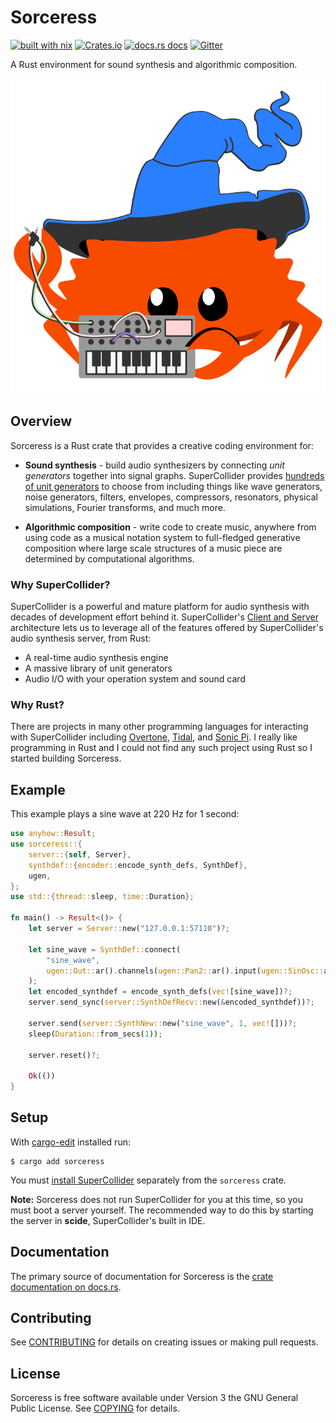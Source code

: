 # Sorceress

[![built with nix](https://builtwithnix.org/badge.svg)](https://builtwithnix.org) [![Crates.io](https://img.shields.io/crates/v/sorceress.svg?style=flat-square)](https://crates.io/crates/sorceress) [![docs.rs docs](https://img.shields.io/badge/docs-latest-blue.svg?style=flat-square)](https://docs.rs/sorceress) [![Gitter](https://badges.gitter.im/sorceress-rs/community.svg)](https://gitter.im/sorceress-rs/community?utm_source=badge&utm_medium=badge&utm_campaign=pr-badge)

A Rust environment for sound synthesis and algorithmic composition.

![Sorceress](/assets/sorceress.svg)

## Overview

Sorceress is a Rust crate that provides a creative coding environment for:

* **Sound synthesis** - build audio synthesizers by connecting *unit generators* together into signal graphs. SuperCollider provides [hundreds of unit generators](https://doc.sccode.org/Browse.html#UGens) to choose from including things like wave generators, noise generators, filters, envelopes, compressors, resonators, physical simulations, Fourier transforms, and much more.

* **Algorithmic composition** - write code to create music, anywhere from using code as a musical notation system to full-fledged generative composition where large scale structures of a music piece are determined by computational algorithms.

### Why SuperCollider?

SuperCollider is a powerful and mature platform for audio synthesis with decades of development effort behind it. SuperCollider's [Client and Server](https://doc.sccode.org/Guides/ClientVsServer.html) architecture lets us to leverage all of the features offered by SuperCollider's audio synthesis server, from Rust:

* A real-time audio synthesis engine
* A massive library of unit generators
* Audio I/O with your operation system and sound card

### Why Rust?

There are projects in many other programming languages for interacting with SuperCollider including [Overtone](https://overtone.github.io/), [Tidal](https://tidalcycles.org/), and [Sonic Pi](https://sonic-pi.net/). I really like programming in Rust and I could not find any such project using Rust so I started building Sorceress.

## Example

This example plays a sine wave at 220 Hz for 1 second:

```rust
use anyhow::Result;
use sorceress::{
    server::{self, Server},
    synthdef::{encoder::encode_synth_defs, SynthDef},
    ugen,
};
use std::{thread::sleep, time::Duration};

fn main() -> Result<()> {
    let server = Server::new("127.0.0.1:57110")?;

    let sine_wave = SynthDef::connect(
        "sine_wave",
        ugen::Out::ar().channels(ugen::Pan2::ar().input(ugen::SinOsc::ar().freq(220))),
    );
    let encoded_synthdef = encode_synth_defs(vec![sine_wave])?;
    server.send_sync(server::SynthDefRecv::new(&encoded_synthdef))?;

    server.send(server::SynthNew::new("sine_wave", 1, vec![]))?;
    sleep(Duration::from_secs(1));

    server.reset()?;

    Ok(())
}
```

## Setup

With [cargo-edit](https://github.com/killercup/cargo-edit) installed run:

```
$ cargo add sorceress
```

You must [install SuperCollider](https://supercollider.github.io/download) separately from the `sorceress` crate. 

**Note:** Sorceress does not run SuperCollider for you at this time, so you must boot a server yourself. The recommended way to do this by starting the server in **scide**, SuperCollider's built in IDE.

## Documentation

The primary source of documentation for Sorceress is the [crate documentation on docs.rs](https://docs.rs/sorceress).

## Contributing

See [CONTRIBUTING](CONTRIBUTING.md) for details on creating issues or making pull requests.

## License

Sorceress is free software available under Version 3 the GNU General Public License. See [COPYING](COPYING) for details.
